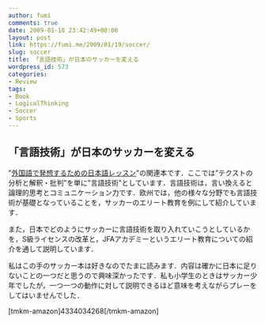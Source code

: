 ```yaml
---
author: fumi
comments: true
date: 2009-01-18 23:42:49+00:00
layout: post
link: https://fumi.me/2009/01/19/soccer/
slug: soccer
title: 「言語技術」が日本のサッカーを変える
wordpress_id: 573
categories:
- Review
tags:
- Book
- LogicalThinking
- Soccer
- Sports
---
```


## 「言語技術」が日本のサッカーを変える







"[外国語で発想するための日本語レッスン](http://fumi.me/2009/01/19/critical-reading/)"の関連本です．ここでは”テクストの分析と解釈・批判”を単に"言語技術"としています．言語技術は，言い換えると論理的思考とコミュニケーション力です．欧州では，他の様々な分野でも言語技術が基礎となっていることを，サッカーのエリート教育を例にして紹介しています．




また，日本でどのようにサッカーに言語技術を取り入れていこうとしているかを，S級ライセンスの改革と，JFAアカデミーというエリート教育についての紹介を通して説明しています．




私はこの手のサッカー本は好きなのでたまに読みます．内容は確かに日本に足りないことの一つだと思うので興味深かったです．私も小学生のときはサッカー少年でしたが，一つ一つの動作に対して説明できるほど意味を考えながらプレーをしてはいませんでした．






[tmkm-amazon]4334034268[/tmkm-amazon]
